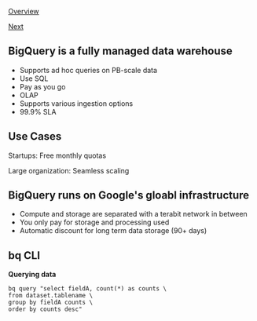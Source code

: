 [Overview](https://github.com/paulowe/gcp/blob/main/readme.md)

[Next](https://github.com/paulowe/gcp/blob/main/gcloud.md) 

## BigQuery is a fully managed data warehouse

- Supports ad hoc queries on PB-scale data
- Use SQL
- Pay as you go
- OLAP
- Supports various ingestion options
- 99.9% SLA

## Use Cases

Startups: Free monthly quotas

Large organization: Seamless scaling

##  BigQuery runs on Google's gloabl infrastructure
- Compute and storage are separated with a terabit network in between
- You only pay for storage and processing used
- Automatic discount for long term data storage (90+ days)

## bq CLI

**Querying data**
``` 
bq query "select fieldA, count(*) as counts \
from dataset.tablename \
group by fieldA counts \
order by counts desc"
```
